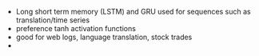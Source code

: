 - Long short term memory (LSTM) and GRU used for sequences such as translation/time series
- preference tanh activation functions
- good for web logs, language translation, stock trades
- 